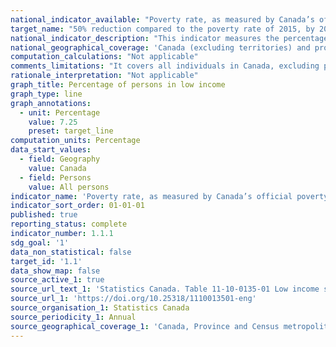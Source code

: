 ```yaml
---
national_indicator_available: "Poverty rate, as measured by Canada’s official poverty line"
target_name: "50% reduction compared to the poverty rate of 2015, by 2030"
national_indicator_description: "This indicator measures the percentage of persons in low income as defined by Canada’s official poverty line. The Market Basket Measure (MBM) is based on the cost of a specific basket of goods and services representing a modest, basic standard of living. It includes the costs of food, clothing, shelter, transportation and other items for a reference family. These costs are compared to the disposable income of families to determine whether or not they fall below the poverty line."
national_geographical_coverage: 'Canada (excluding territories) and provinces' 
computation_calculations: "Not applicable"
comments_limitations: "It covers all individuals in Canada, excluding persons living on reserves and other Aboriginal settlements in the provinces, the institutionalized population, and households in extremely remote areas with very low population density. Overall, these exclusions amount to less than 2 percent of the population."
rationale_interpretation: "Not applicable"
graph_title: Percentage of persons in low income
graph_type: line
graph_annotations:
  - unit: Percentage
    value: 7.25
    preset: target_line
computation_units: Percentage
data_start_values:
  - field: Geography
    value: Canada
  - field: Persons
    value: All persons
indicator_name: 'Poverty rate, as measured by Canada’s official poverty line'
indicator_sort_order: 01-01-01
published: true
reporting_status: complete
indicator_number: 1.1.1
sdg_goal: '1'
data_non_statistical: false
target_id: '1.1'
data_show_map: false
source_active_1: true
source_url_text_1: 'Statistics Canada. Table 11-10-0135-01 Low income statistics by age, sex and economic family type'
source_url_1: 'https://doi.org/10.25318/1110013501-eng'
source_organisation_1: Statistics Canada
source_periodicity_1: Annual
source_geographical_coverage_1: 'Canada, Province and Census metropolitan area'
---
```


